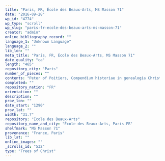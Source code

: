 ```yaml
---
title: "Paris, FR, École des Beaux-Arts, MS Masson 71"
date: "2016-09-28"
wp_id: "4774"
wp_type: "scroll"
wp_slug: "paris-fr-ecole-des-beaux-arts-ms-masson-71"
creator: "admin"
online_bibliography_record: ""
language_1: "Unknown Language"
language_2: ""
lib_lon: ""
meta_title: "Paris, FR, École des Beaux-Arts, MS Masson 71"
date_quality: "ca"
length: "465"
repository_city: "Paris"
number_of_pieces: ""
contents: "Peter of Poitiers, Compendium historiae in genealogia Christi."
completed: ""
repository_nation: "FR"
orientation: ""
description: ""
prov_lon: ""
date_start: "1290"
prov_lat: ""
width: "31.7"
repository: "École des Beaux-Arts"
repository_name_and_city: "École des Beaux-Arts, Paris FR"
shelfmark: "MS Masson 71"
provenance: "France, Paris"
lib_lat: ""
online_images: ""
_scrolls_id: "532"
type: "Trees of Christ"
---
```



